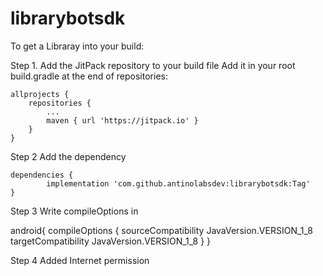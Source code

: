 # librarybotsdk
To get a Libraray into your build:

Step 1. Add the JitPack repository to your build file
Add it in your root build.gradle at the end of repositories:

	allprojects {
		repositories {
			...
			maven { url 'https://jitpack.io' }
		}
	}

Step 2 Add the dependency

	dependencies {
	        implementation 'com.github.antinolabsdev:librarybotsdk:Tag'
	}
  
Step 3 Write compileOptions in

android{
  compileOptions {
        sourceCompatibility JavaVersion.VERSION_1_8
        targetCompatibility JavaVersion.VERSION_1_8
    }
}

Step 4 Added Internet permission


 <uses-permission android:name="android.permission.INTERNET"></uses-permission>


